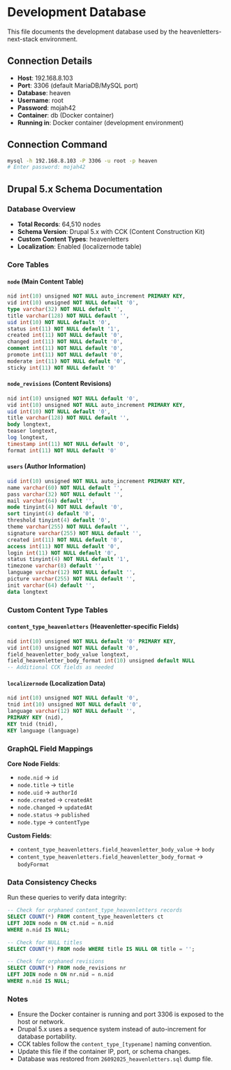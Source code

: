 # Development Database

This file documents the development database used by the heavenletters-next-stack environment.

## Connection Details

- **Host**: 192.168.8.103
- **Port**: 3306 (default MariaDB/MySQL port)
- **Database**: heaven
- **Username**: root
- **Password**: mojah42
- **Container**: db (Docker container)
- **Running in**: Docker container (development environment)

## Connection Command

```bash
mysql -h 192.168.8.103 -P 3306 -u root -p heaven
# Enter password: mojah42
```

## Drupal 5.x Schema Documentation

### Database Overview
- **Total Records**: 64,510 nodes
- **Schema Version**: Drupal 5.x with CCK (Content Construction Kit)
- **Custom Content Types**: heavenletters
- **Localization**: Enabled (localizernode table)

### Core Tables

#### `node` (Main Content Table)
```sql
nid int(10) unsigned NOT NULL auto_increment PRIMARY KEY,
vid int(10) unsigned NOT NULL default '0',
type varchar(32) NOT NULL default '',
title varchar(128) NOT NULL default '',
uid int(10) NOT NULL default '0',
status int(11) NOT NULL default '1',
created int(11) NOT NULL default '0',
changed int(11) NOT NULL default '0',
comment int(11) NOT NULL default '0',
promote int(11) NOT NULL default '0',
moderate int(11) NOT NULL default '0',
sticky int(11) NOT NULL default '0'
```

#### `node_revisions` (Content Revisions)
```sql
nid int(10) unsigned NOT NULL default '0',
vid int(10) unsigned NOT NULL auto_increment PRIMARY KEY,
uid int(10) NOT NULL default '0',
title varchar(128) NOT NULL default '',
body longtext,
teaser longtext,
log longtext,
timestamp int(11) NOT NULL default '0',
format int(11) NOT NULL default '0'
```

#### `users` (Author Information)
```sql
uid int(10) unsigned NOT NULL auto_increment PRIMARY KEY,
name varchar(60) NOT NULL default '',
pass varchar(32) NOT NULL default '',
mail varchar(64) default '',
mode tinyint(4) NOT NULL default '0',
sort tinyint(4) default '0',
threshold tinyint(4) default '0',
theme varchar(255) NOT NULL default '',
signature varchar(255) NOT NULL default '',
created int(11) NOT NULL default '0',
access int(11) NOT NULL default '0',
login int(11) NOT NULL default '0',
status tinyint(4) NOT NULL default '1',
timezone varchar(8) default '',
language varchar(12) NOT NULL default '',
picture varchar(255) NOT NULL default '',
init varchar(64) default '',
data longtext
```

### Custom Content Type Tables

#### `content_type_heavenletters` (Heavenletter-specific Fields)
```sql
nid int(10) unsigned NOT NULL default '0' PRIMARY KEY,
vid int(10) unsigned NOT NULL default '0',
field_heavenletter_body_value longtext,
field_heavenletter_body_format int(10) unsigned default NULL
-- Additional CCK fields as needed
```

#### `localizernode` (Localization Data)
```sql
nid int(10) unsigned NOT NULL default '0',
tnid int(10) unsigned NOT NULL default '0',
language varchar(12) NOT NULL default '',
PRIMARY KEY (nid),
KEY tnid (tnid),
KEY language (language)
```

### GraphQL Field Mappings

**Core Node Fields**:
- `node.nid` → `id`
- `node.title` → `title`
- `node.uid` → `authorId`
- `node.created` → `createdAt`
- `node.changed` → `updatedAt`
- `node.status` → `published`
- `node.type` → `contentType`

**Custom Fields**:
- `content_type_heavenletters.field_heavenletter_body_value` → `body`
- `content_type_heavenletters.field_heavenletter_body_format` → `bodyFormat`

### Data Consistency Checks

Run these queries to verify data integrity:

```sql
-- Check for orphaned content_type_heavenletters records
SELECT COUNT(*) FROM content_type_heavenletters ct
LEFT JOIN node n ON ct.nid = n.nid
WHERE n.nid IS NULL;

-- Check for NULL titles
SELECT COUNT(*) FROM node WHERE title IS NULL OR title = '';

-- Check for orphaned revisions
SELECT COUNT(*) FROM node_revisions nr
LEFT JOIN node n ON nr.nid = n.nid
WHERE n.nid IS NULL;
```

### Notes

- Ensure the Docker container is running and port 3306 is exposed to the host or network.
- Drupal 5.x uses a sequence system instead of auto-increment for database portability.
- CCK tables follow the `content_type_[typename]` naming convention.
- Update this file if the container IP, port, or schema changes.
- Database was restored from `26092025_heavenletters.sql` dump file.